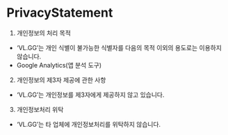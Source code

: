 # PrivacyStatement

1. 개인정보의 처리 목적
- ‘VL.GG’는 개인 식별이 불가능한 식별자를 다음의 목적 이외의 용도로는 이용하지 않습니다.
- Google Analytics(앱 분석 도구)

2.  개인정보의 제3자 제공에 관한 사항
- ‘VL.GG’는 개인정보를 제3자에게 제공하지 않고 있습니다.

3.  개인정보처리 위탁
- ‘VL.GG’는 타 업체에 개인정보처리를 위탁하지 않습니다.
